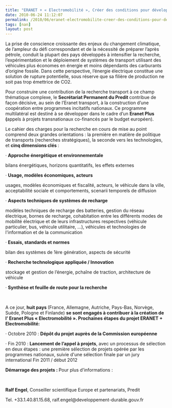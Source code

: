 ```yaml
---
title: "ERANET + « Electromobilité », Créer des conditions pour développer l’Electromobilité en Europe à l’horizon 2025"
date: 2010-06-24 11:12:07
permalink: /2010/06/eranet-electromobilite-creer-des-conditions-pour-developper-lelectromobilite-en-europe-a-lhorizon-20.html
tags: [nan]
layout: post
---
```


<p class="MsoNormal"><span>La prise de conscience croissante des enjeux du changement climatique, de l’ampleur du défi correspondant et de la nécessité de préparer l’après pétrole, conduit la plupart des pays développés à intensifier la recherche, l’expérimentation et le déploiement de systèmes de transport utilisant des véhicules plus économes en énergie et moins dépendants des carburants d’origine fossile. Dans cette perspective, l’énergie électrique constitue une solution de rupture potentielle, sous réserve que sa filière de production ne soit pas trop émettrice de CO2.</span></p> <p class="MsoNormal"><span>Pour construire une contribution de la recherche transport à ce champ thématique complexe, le <strong>Secrétariat Permanent du Predit </strong>contribue de façon décisive, au sein de l’Eranet transport, à la construction d’une coopération entre programmes incitatifs nationaux. Ce programme multilatéral est destiné à se développer dans le cadre d’un <strong>Eranet Plus (</strong>appels à projets transnationaux co-financés par le budget européen).</span></p> <p class="MsoNormal"><span>Le cahier des charges pour la recherche en cours de mise au point comprend deux grandes orientations : la première en matière de politique de transports (recherches stratégiques), la seconde vers les technologies, et <strong>cinq dimensions clés </strong>:</span></p> <p class="MsoNormal"><span> </span></p>  <!--more-->  <p class="MsoNormal"><span><span>·<span>		 </span></span></span><span dir="ltr"><strong><span>Approche énergétique et environnementale</span></strong></span></p> <p class="MsoNormal"><span>bilans énergétiques, horizons quantitatifs, les effets externes</span></p> <p class="MsoNormal"><span><span>·<span>		 </span></span></span><span dir="ltr"><strong><span>Usage, modèles économiques, acteurs</span></strong></span></p> <p class="MsoNormal"><span>usages, modèles économiques et fiscalité, acteurs, le véhicule dans la ville, acceptabilité sociale et comportements, scenarii temporels de diffusion</span></p> <p class="MsoNormal"><span><span>·<span>		 </span></span></span><span dir="ltr"><strong><span>Aspects techniques de systèmes de recharge</span></strong></span></p> <p class="MsoNormal"><span>modèles techniques de recharge des batteries, gestion du réseau électrique, bornes de recharge, cohabitation entre les différents modes de mobilité électrique et de leurs infrastructures respectives (véhicule particulier, bus, véhicule utilitaire, …), véhicules et technologies de l'information et de la communication</span></p> <p class="MsoNormal"><span><span>·<span>		 </span></span></span><span dir="ltr"><strong><span>Essais, standards et normes</span></strong></span></p> <p class="MsoNormal"><span>bilan des systèmes de 1ère génération, aspects de sécurité</span></p> <p class="MsoNormal"><span><span>·<span>		 </span></span></span><span dir="ltr"><strong><span>Recherche technologique appliquée / Innovation</span></strong></span></p> <p class="MsoNormal"><span>stockage et gestion de l’énergie, pchaîne de traction, architecture de véhicule</span></p> <p class="MsoNormal"><span><span>·<span>		 </span></span></span><span dir="ltr"><strong><span>Synthèse et feuille de route pour la recherche</span></strong></span></p> <p class="MsoNormal"><strong><span> </span></strong></p> <p class="MsoNormal"><span>A ce jour, <strong>huit pays </strong>(France, Allemagne, Autriche, Pays-Bas, Norvège, Suède, Pologne et Finlande) <strong>se sont engagés à contribuer à la création de l’ Eranet Plus « Electromobilité ». Prochaines étapes du projet ERANET + Electromobilité: </strong></span></p> <p class="MsoNormal"><span><span>·<span>		 </span></span></span><span dir="ltr"><span>Octobre 2010 : <strong>Dépôt du projet auprès de la Commission européenne</strong></span></span></p> <p class="MsoNormal"><span><span>·<span>		 </span></span></span><span dir="ltr"><span>Fin 2010 : <strong>Lancement de l’appel à projets</strong>, avec un processus de sélection en deux étapes : une première sélection de projets opérée par les programmes nationaux, suivie d'une sélection finale par un jury international Fin 2011 / début 2012</span></span></p> <p class="MsoNormal"><strong><span>Démarrage des projets : </span></strong><span>Pour plus d’informations :</span></p> <p class="MsoNormal"><span></span> </p> <p class="MsoNormal"><strong><span>Ralf Engel</span></strong><span>, Conseiller scientifique Europe et partenariats, Predit</span></p> <p class="MsoNormal"><span lang="DE">Tel. +33.1.40.81.15.68, </span><span lang="DE">ralf.engel@developpement-durable.gouv.fr</span><span lang="DE"></span></p>

